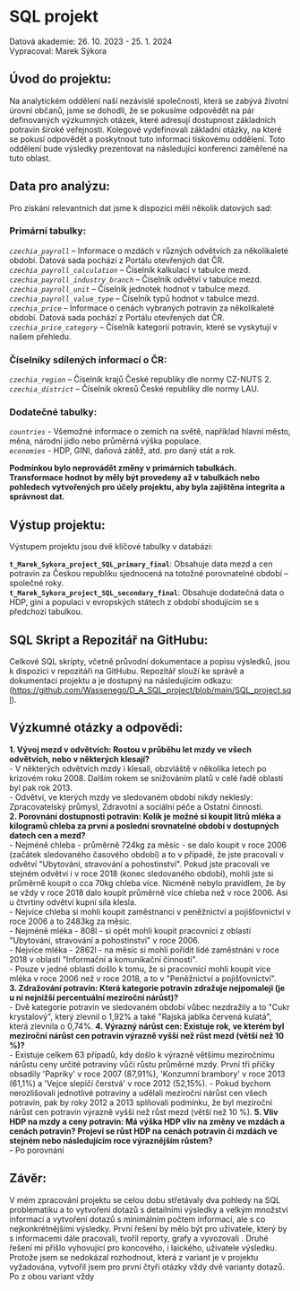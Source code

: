 # SQL projekt
Datová akademie: 26. 10. 2023 - 25. 1. 2024  
Vypracoval: Marek Sýkora

## Úvod do projektu:
Na analytickém oddělení naší nezávislé společnosti, která se zabývá životní úrovní občanů, jsme se dohodli, že se pokusíme odpovědět na pár definovaných výzkumných otázek, které adresují dostupnost základních potravin široké veřejnosti. Kolegové vydefinovali základní otázky, na které se pokusí odpovědět a poskytnout tuto informaci tiskovému oddělení. Toto oddělení bude výsledky prezentovat na následující konferenci zaměřené na tuto oblast.

## Data pro analýzu:
Pro získání relevantních dat jsme k dispozici měli několik datových sad:  
### Primární tabulky:  
_`czechia_payroll`_ – Informace o mzdách v různých odvětvích za několikaleté období. Datová sada pochází z Portálu otevřených dat ČR.  
_`czechia_payroll_calculation`_ – Číselník kalkulací v tabulce mezd.  
_`czechia_payroll_industry_branch`_ – Číselník odvětví v tabulce mezd.  
_`czechia_payroll_unit`_ – Číselník jednotek hodnot v tabulce mezd.  
_`czechia_payroll_value_type`_ – Číselník typů hodnot v tabulce mezd.  
_`czechia_price`_ – Informace o cenách vybraných potravin za několikaleté období. Datová sada pochází z Portálu otevřených dat ČR.  
_`czechia_price_category`_ – Číselník kategorií potravin, které se vyskytují v našem přehledu.   

### Číselníky sdílených informací o ČR:     
_`czechia_region`_ – Číselník krajů České republiky dle normy CZ-NUTS 2.  
_`czechia_district`_ – Číselník okresů České republiky dle normy LAU.    

### Dodatečné tabulky:  
_`countries`_ - Všemožné informace o zemích na světě, například hlavní město, měna, národní jídlo nebo průměrná výška populace.  
_`economies`_ - HDP, GINI, daňová zátěž, atd. pro daný stát a rok.    

__Podmínkou bylo neprovádět změny v primárních tabulkách. Transformace hodnot by měly být provedeny až v tabulkách nebo pohledech vytvořených pro účely projektu, aby byla zajištěna integrita a správnost dat.__

## Výstup projektu:
Výstupem projektu jsou dvě klíčové tabulky v databázi:

__`t_Marek_Sykora_project_SQL_primary_final`__: Obsahuje data mezd a cen potravin za Českou republiku sjednocená na totožné porovnatelné období – společné roky.  
__`t_Marek_Sykora_project_SQL_secondary_final`__: Obsahuje dodatečná data o HDP, gini a populaci v evropských státech z období shodujícím se s předchozí tabulkou.

## SQL Skript a Repozitář na GitHubu:
Celkové SQL skripty, včetně průvodní dokumentace a popisu výsledků, jsou k dispozici v repozitáři na GitHubu. Repozitář slouží ke správě a dokumentaci projektu a je dostupný na následujícím odkazu:  (https://github.com/Wassenego/D_A_SQL_project/blob/main/SQL_project.sql).

## Výzkumné otázky a odpovědi:  
__1.  Vývoj mezd v odvětvích: Rostou v průběhu let mzdy ve všech odvětvích, nebo v některých klesají?__  
      - V některých odvětvích mzdy i klesali, obzvláště v několika letech po krizovém roku 2008. Dalším rokem se snižováním platů v celé řadě oblastí byl pak rok 2013.  
      - Odvětví, ve kterých mzdy ve sledovaném období nikdy neklesly: Zpracovatelský průmysl, Zdravotní a sociální péče a Ostatní činnosti.  
__2.  Porovnání dostupnosti potravin: Kolik je možné si koupit litrů mléka a kilogramů chleba za první a poslední srovnatelné období v dostupných datech cen a mezd?__      
      - Nejméně chleba - průměrně 724kg za měsíc - se dalo koupit v roce 2006 (začátek sledovaného časového období) a to v případě, že jste pracovali v odvětví "Ubytování, stravování a pohostinství". Pokud jste pracovali ve stejném odvětví i v roce 2018 (konec sledovaného období), mohli jste si průměrně koupit o cca 70kg chleba více.  Nicméně nebylo pravidlem, že by se vždy v roce 2018 dalo koupit průměrně více chleba než v roce 2006. Asi u čtvrtiny odvětví kupní síla klesla.  
      - Nejvíce chleba si mohli koupit zaměstnanci v peněžnictví a pojišťovnictví v roce 2006 a to 2483kg za měsíc.  
      - Nejméně mléka - 808l - si opět mohli koupit pracovníci z oblasti "Ubytování, stravování a pohostinství" v roce 2006.  
      - Nejvíce mléka - 2862l - na měsíc si mohli pořídit lidé zaměstnáni v roce 2018 v oblasti "Informační a komunikační činnosti".   
      - Pouze v jedné oblasti došlo k tomu, že si pracovnící mohli koupit více mléka v roce 2006 než v roce 2018, a to v "Peněžnictví a pojišťovnictví".  
__3.  Zdražování potravin: Která kategorie potravin zdražuje nejpomaleji (je u ní nejnižší percentuální meziroční nárůst)?__    
      - Dvě kategorie potravin ve sledovaném období vůbec nezdražily a to "Cukr krystalový", který zlevnil o 1,92% a také "Rajská jablka červená kulatá", která zlevnila o 0,74%.
__4.  Výrazný nárůst cen: Existuje rok, ve kterém byl meziroční nárůst cen potravin výrazně vyšší než růst mezd (větší než 10 %)?__    
      - Existuje celkem 63 případů, kdy došlo k výrazně většímu meziročnímu nárůstu ceny určité potraviny vůči růstu průměrné mzdy. První tři příčky obsadily 'Papriky' v roce 2007 (87,91%), 'Konzumní brambory' v roce 2013 (61,1%) a 'Vejce slepičí čerstvá' v roce 2012 (52,15%).
      - Pokud bychom nerozlišovali jednotlivé potraviny a udělali meziroční nárůst cen všech potravin, pak by roky 2012 a 2013 splňovali podmínku, že byl meziroční nárůst cen potravin výrazně vyšší než růst mezd (větší než 10 %).
__5.  Vliv HDP na mzdy a ceny potravin: Má výška HDP vliv na změny ve mzdách a cenách potravin? Projeví se růst HDP na cenách potravin či mzdách ve stejném nebo následujícím roce výraznějším růstem?__    
      - Po porovnání 

## Závěr:
V mém zpracování projektu se celou dobu střetávaly dva pohledy na SQL problematiku a to vytvoření dotazů s detailními výsledky a velkým množství informací a vytvoření dotazů s minimálním počtem informací, ale s co nejkonkrétnějšími výsledky. První řešení by mělo být pro uživatele, který by s informacemi dále pracovali, tvořil reporty, grafy a vyvozovali . Druhé řešení mi přišlo vyhovující pro koncového, i laického, uživatele výsledku. Protože jsem se nedokázal rozhodnout, která z variant je v projektu vyžadována, vytvořil jsem pro první čtyři otázky vždy dvě varianty dotazů. Po  z obou variant vždy 

